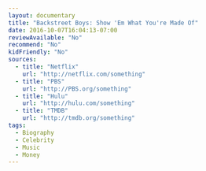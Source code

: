 ```yaml
---
layout: documentary
title: "Backstreet Boys: Show 'Em What You're Made Of"
date: 2016-10-07T16:04:13-07:00
reviewAvailable: "No"
recommend: "No"
kidFriendly: "No"
sources:
  - title: "Netflix"
    url: "http://netflix.com/something"
  - title: "PBS"
    url: "http://PBS.org/something"
  - title: "Hulu"
    url: "http://hulu.com/something"
  - title: "TMDB"
    url: "http://tmdb.org/something"
tags:
  - Biography 
  - Celebrity
  - Music
  - Money
---
```


